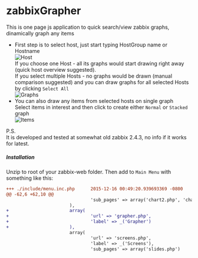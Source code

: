 # zabbixGrapher
This is one page js application to quick search/view zabbix graphs, dinamically graph any items  
* First step is to select host, just start typing HostGroup name or Hostname  
![Host](https://habrastorage.org/files/f00/e9b/aa9/f00e9baa94654dd7a4b21f3aab706661.png)   
If you choose one Host - all its graphs would start drawing right away (quick host overview suggested).   
If you select multiple Hosts - no graphs would be drawn (manual comparison suggested) and you can draw graphs for all selected Hosts by clicking `Select All`  
![Graphs](https://habrastorage.org/files/8fc/2ce/36d/8fc2ce36d1814b4fa5a1820405b1b58e.png)
* You can also draw any items from selected hosts on single graph  
Select items in interest and then click to create either `Normal` or `Stacked` graph  
![Items](https://habrastorage.org/files/698/3e6/3cd/6983e63cd4f54d879f79148383f756ef.png)  
  
P.S.  
It is developed and tested at somewhat old zabbix 2.4.3, no info if it works for latest.

##### Installation
Unzip to root of your zabbix-web folder.
Then add to `Main Menu` with something like this:
```diff
+++ ./include/menu.inc.php      2015-12-16 00:49:20.939693369 -0800
@@ -62,6 +62,10 @@
                                'sub_pages' => array('chart2.php', 'chart3.php', 'chart6.php', 'chart7.php')
                        ),
+                       array(
+                               'url' => 'grapher.php',
+                               'label' => _('Grapher')
+                       ),
                        array(
                                'url' => 'screens.php',
                                'label' => _('Screens'),
                                'sub_pages' => array('slides.php')

```
